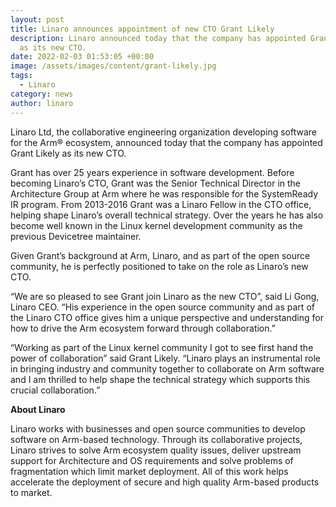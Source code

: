 ```yaml
---
layout: post
title: Linaro announces appointment of new CTO Grant Likely
description: Linaro announced today that the company has appointed Grant Likely
  as its new CTO.
date: 2022-02-03 01:53:05 +00:00
image: /assets/images/content/grant-likely.jpg
tags:
  - Linaro
category: news
author: linaro
---
```

Linaro Ltd, the collaborative engineering organization developing software for the Arm® ecosystem, announced today that the company has appointed Grant Likely as its new CTO. 

Grant has over 25 years experience in software development. Before becoming Linaro’s CTO, Grant was the Senior Technical Director in the Architecture Group at Arm where he was responsible for the SystemReady IR program. From 2013-2016 Grant was a Linaro Fellow in the CTO office, helping shape Linaro’s overall technical strategy. Over the years he has also become well known in the Linux kernel development community as the previous Devicetree maintainer. 

Given Grant’s background at Arm, Linaro, and as part of the open source community, he is perfectly positioned to take on the role as Linaro’s new CTO. 

“We are so pleased to see Grant join Linaro as the new CTO”, said Li Gong, Linaro CEO. “His experience in the open source community and as part of the Linaro CTO office gives him a unique perspective and understanding for how to drive the Arm ecosystem forward through collaboration.”

“Working as part of the Linux kernel community I got to see first hand the power of collaboration” said Grant Likely. “Linaro plays an instrumental role in bringing industry and community together to collaborate on Arm software and I am thrilled to help shape the technical strategy which supports this crucial collaboration.”


**About Linaro**

Linaro works with businesses and open source communities to develop software on Arm-based technology. Through its collaborative projects, Linaro strives to solve Arm ecosystem quality issues, deliver upstream support for Architecture and OS requirements and solve problems of fragmentation which limit market deployment. All of this work helps accelerate the deployment of secure and high quality Arm-based products to market.